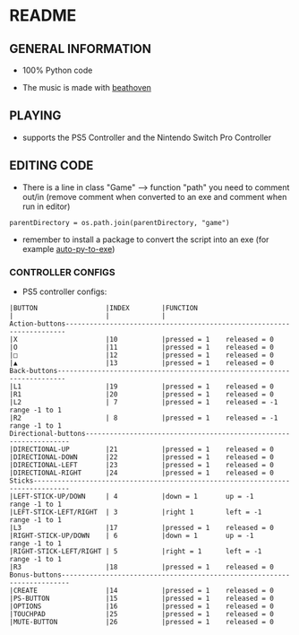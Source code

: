 # README

## GENERAL INFORMATION

- 100% Python code

- The music is made with [beathoven](https://www.beatoven.ai)

## PLAYING

- supports the PS5 Controller and the Nintendo Switch Pro Controller

## EDITING CODE

- There is a line in class "Game" --> function "path" you need to comment out/in (remove comment when converted to an exe and comment when run in editor)

```(hier noch die Zeilennummer angeben, wenn fertig)
parentDirectory = os.path.join(parentDirectory, "game")
```

- remember to install a package to convert the script into an exe (for example [auto-py-to-exe](https://pypi.org/project/auto-py-to-exe/))

### CONTROLLER CONFIGS

- PS5 controller configs:

```Controller
|BUTTON                 |INDEX        |FUNCTION
|                       |             |
Action-buttons----------------------------------------------------------------------
|X                      |10           |pressed = 1    released = 0
|O                      |11           |pressed = 1    released = 0
|□                      |12           |pressed = 1    released = 0
|▲                      |13           |pressed = 1    released = 0
Back-buttons------------------------------------------------------------------------
|L1                     |19           |pressed = 1    released = 0
|R1                     |20           |pressed = 1    released = 0
|L2                     | 7           |pressed = 1    released = -1  range -1 to 1
|R2                     | 8           |pressed = 1    released = -1  range -1 to 1
Directional-buttons------------------------------------------------------------------
|DIRECTIONAL-UP         |21           |pressed = 1    released = 0
|DIRECTIONAL-DOWN       |22           |pressed = 1    released = 0
|DIRECTIONAL-LEFT       |23           |pressed = 1    released = 0
|DIRECTIONAL-RIGHT      |24           |pressed = 1    released = 0
Sticks-------------------------------------------------------------------------------
|LEFT-STICK-UP/DOWN     | 4           |down = 1       up = -1        range -1 to 1
|LEFT-STICK-LEFT/RIGHT  | 3           |right 1        left = -1      range -1 to 1
|L3                     |17           |pressed = 1    released = 0
|RIGHT-STICK-UP/DOWN    | 6           |down = 1       up = -1        range -1 to 1
|RIGHT-STICK-LEFT/RIGHT | 5           |right = 1      left = -1      range -1 to 1
|R3                     |18           |pressed = 1    released = 0
Bonus-buttons------------------------------------------------------------------------
|CREATE                 |14           |pressed = 1    released = 0
|PS-BUTTON              |15           |pressed = 1    released = 0
|OPTIONS                |16           |pressed = 1    released = 0
|TOUCHPAD               |25           |pressed = 1    released = 0
|MUTE-BUTTON            |26           |pressed = 1    released = 0
```
